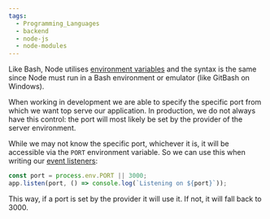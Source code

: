 ```yaml
---
tags:
  - Programming_Languages
  - backend
  - node-js
  - node-modules
---
```


Like Bash, Node utilises [environment variables](../Shell%20Scripting/Environmental%20and%20shell%20variables.md) and the syntax is the same since Node must run in a Bash environment or emulator (like GitBash on Windows).

When working in development we are able to specify the specific port from which we want top serve our application. In production, we do not always have this control: the port will most likely be set by the provider of the server environment. 

While we may not know the specific port, whichever it is, it will be accessible via the `PORT` environment variable. So we can use this when writing our [event listeners](Events%20module.md#event-emitters):

````js
const port = process.env.PORT || 3000;
app.listen(port, () => console.log(`Listening on ${port}`));

````

This way, if a port is set by the provider it will use it. If not, it will fall back to 3000.
